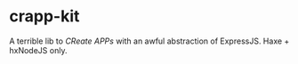 # crapp-kit
A terrible lib to *CReate APPs* with an awful abstraction of ExpressJS. Haxe + hxNodeJS only.
